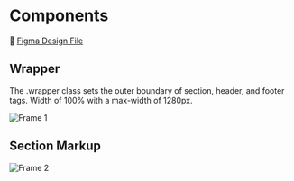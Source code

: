 # Components

🎨 [Figma Design File
](https://www.figma.com/file/zCy3Ik1XMjN6O6q3c14P9M/Design-System-Dev-Documentation?type=design&node-id=0%3A1&mode=design&t=by5fz4OpH95oT6Kw-1)

## Wrapper

The .wrapper class sets the outer boundary of section, header, and footer tags.
Width of 100% with a max-width of 1280px.

![Frame 1](https://github.com/scidsg/design-system/assets/28545431/90f14eb2-14a4-4aef-a291-5e32e0b64e17)

## Section Markup

![Frame 2](https://github.com/scidsg/design-system/assets/28545431/95559b33-69ab-466d-ac10-99a2e97fc181)
